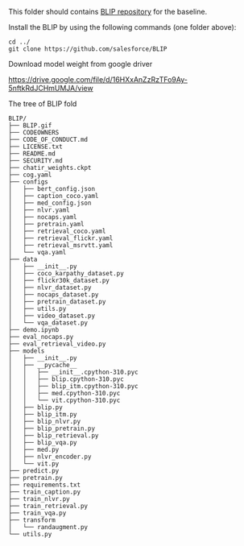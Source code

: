This folder should contains [BLIP repository](https://github.com/salesforce/BLIP) for the baseline.

Install the BLIP by using the following commands (one folder above):

```
cd ../
git clone https://github.com/salesforce/BLIP
```



Download model weight from google driver

https://drive.google.com/file/d/16HXxAnZzRzTFo9Ay-5nftkRdJCHmUMJA/view



The tree of BLIP fold

```shell
BLIP/
├── BLIP.gif
├── CODEOWNERS
├── CODE_OF_CONDUCT.md
├── LICENSE.txt
├── README.md
├── SECURITY.md
├── chatir_weights.ckpt
├── cog.yaml
├── configs
│   ├── bert_config.json
│   ├── caption_coco.yaml
│   ├── med_config.json
│   ├── nlvr.yaml
│   ├── nocaps.yaml
│   ├── pretrain.yaml
│   ├── retrieval_coco.yaml
│   ├── retrieval_flickr.yaml
│   ├── retrieval_msrvtt.yaml
│   └── vqa.yaml
├── data
│   ├── __init__.py
│   ├── coco_karpathy_dataset.py
│   ├── flickr30k_dataset.py
│   ├── nlvr_dataset.py
│   ├── nocaps_dataset.py
│   ├── pretrain_dataset.py
│   ├── utils.py
│   ├── video_dataset.py
│   └── vqa_dataset.py
├── demo.ipynb
├── eval_nocaps.py
├── eval_retrieval_video.py
├── models
│   ├── __init__.py
│   ├── __pycache__
│   │   ├── __init__.cpython-310.pyc
│   │   ├── blip.cpython-310.pyc
│   │   ├── blip_itm.cpython-310.pyc
│   │   ├── med.cpython-310.pyc
│   │   └── vit.cpython-310.pyc
│   ├── blip.py
│   ├── blip_itm.py
│   ├── blip_nlvr.py
│   ├── blip_pretrain.py
│   ├── blip_retrieval.py
│   ├── blip_vqa.py
│   ├── med.py
│   ├── nlvr_encoder.py
│   └── vit.py
├── predict.py
├── pretrain.py
├── requirements.txt
├── train_caption.py
├── train_nlvr.py
├── train_retrieval.py
├── train_vqa.py
├── transform
│   └── randaugment.py
└── utils.py
```

